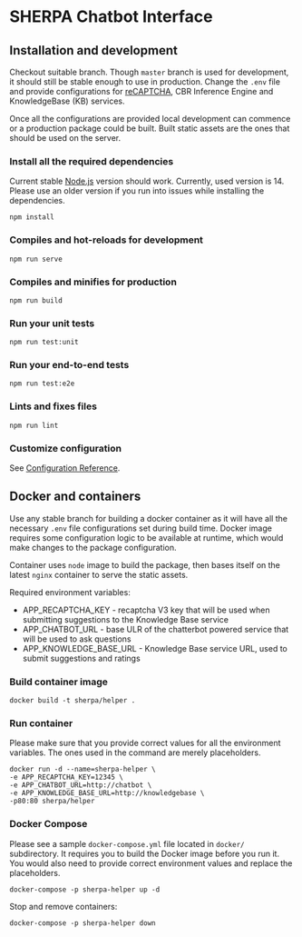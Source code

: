 # SHERPA Chatbot Interface

## Installation and development

Checkout suitable branch. Though `master` branch is used for development, it should still be stable enough to use in
production. Change the `.env` file and provide configurations for [reCAPTCHA](https://developers.google.com/recaptcha/),
CBR Inference Engine and KnowledgeBase (KB) services.

Once all the configurations are provided local development can commence or a production package could be built. Built
static assets are the ones that should be used on the server.


### Install all the required dependencies

Current stable [Node.js](https://nodejs.org/en/) version should work. Currently, used version is 14. Please use an older
version if you run into issues while installing the dependencies.

```shell
npm install
```

### Compiles and hot-reloads for development
```shell
npm run serve
```

### Compiles and minifies for production
```shell
npm run build
```

### Run your unit tests
```shell
npm run test:unit
```

### Run your end-to-end tests
```shell
npm run test:e2e
```

### Lints and fixes files
```shell
npm run lint
```

### Customize configuration
See [Configuration Reference](https://cli.vuejs.org/config/).

## Docker and containers

Use any stable branch for building a docker container as it will have all the necessary `.env` file configurations set
during build time. Docker image requires some configuration logic to be available at runtime, which would make changes
to the package configuration.

Container uses `node` image to build the package, then bases itself on the latest `nginx` container to serve the static
assets.

Required environment variables:
* APP_RECAPTCHA_KEY - recaptcha V3 key that will be used when submitting suggestions to the Knowledge Base service
* APP_CHATBOT_URL - base ULR of the chatterbot powered service that will be used to ask questions
* APP_KNOWLEDGE_BASE_URL - Knowledge Base service URL, used to submit suggestions and ratings

### Build container image
```shell
docker build -t sherpa/helper .
```

### Run container

Please make sure that you provide correct values for all the environment variables. The ones used in the command are
merely placeholders.

```shell
docker run -d --name=sherpa-helper \
-e APP_RECAPTCHA_KEY=12345 \
-e APP_CHATBOT_URL=http://chatbot \
-e APP_KNOWLEDGE_BASE_URL=http://knowledgebase \
-p80:80 sherpa/helper
```

### Docker Compose

Please see a sample `docker-compose.yml` file located in `docker/` subdirectory. It requires you to build the Docker
image before you run it. You would also need to provide correct environment values and replace the placeholders.

```shell
docker-compose -p sherpa-helper up -d
```

Stop and remove containers:
```shell
docker-compose -p sherpa-helper down
```
